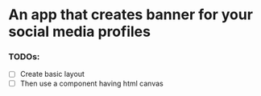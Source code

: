 # An app that creates banner for your social media profiles
### TODOs:
 -[ ] Create basic layout
 -[ ] Then use a component having html canvas
